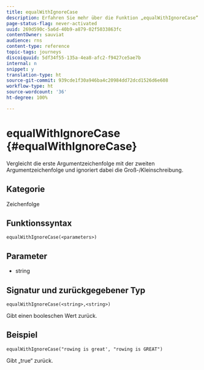 ```yaml
---
title: equalWithIgnoreCase
description: Erfahren Sie mehr über die Funktion „equalWithIgnoreCase“
page-status-flag: never-activated
uuid: 269d590c-5a6d-40b9-a879-02f5033863fc
contentOwner: sauviat
audience: rns
content-type: reference
topic-tags: journeys
discoiquuid: 5df34f55-135a-4ea8-afc2-f9427ce5ae7b
internal: n
snippet: y
translation-type: ht
source-git-commit: 939cde1f30a946ba4c20984dd72dcd1526d6e608
workflow-type: ht
source-wordcount: '36'
ht-degree: 100%

---
```



# equalWithIgnoreCase {#equalWithIgnoreCase}

Vergleicht die erste Argumentzeichenfolge mit der zweiten Argumentzeichenfolge und ignoriert dabei die Groß-/Kleinschreibung.

## Kategorie

Zeichenfolge

## Funktionssyntax

`equalWithIgnoreCase(<parameters>)`

## Parameter

* string

## Signatur und zurückgegebener Typ

`equalWithIgnoreCase(<string>,<string>)`

Gibt einen booleschen Wert zurück.

## Beispiel

`equalWithIgnoreCase("rowing is great', "rowing is GREAT")`

Gibt „true“ zurück.
